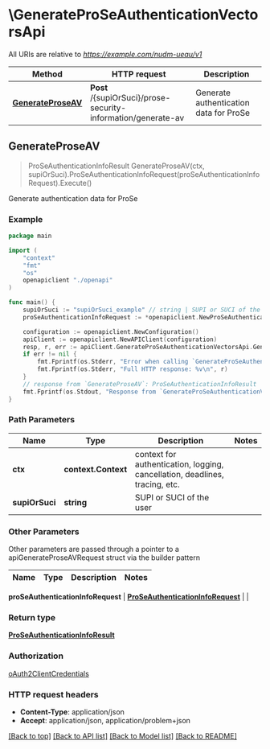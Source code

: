 # \GenerateProSeAuthenticationVectorsApi

All URIs are relative to *https://example.com/nudm-ueau/v1*

Method | HTTP request | Description
------------- | ------------- | -------------
[**GenerateProseAV**](GenerateProSeAuthenticationVectorsApi.md#GenerateProseAV) | **Post** /{supiOrSuci}/prose-security-information/generate-av | Generate authentication data for ProSe



## GenerateProseAV

> ProSeAuthenticationInfoResult GenerateProseAV(ctx, supiOrSuci).ProSeAuthenticationInfoRequest(proSeAuthenticationInfoRequest).Execute()

Generate authentication data for ProSe

### Example

```go
package main

import (
    "context"
    "fmt"
    "os"
    openapiclient "./openapi"
)

func main() {
    supiOrSuci := "supiOrSuci_example" // string | SUPI or SUCI of the user
    proSeAuthenticationInfoRequest := *openapiclient.NewProSeAuthenticationInfoRequest(int32(123)) // ProSeAuthenticationInfoRequest | 

    configuration := openapiclient.NewConfiguration()
    apiClient := openapiclient.NewAPIClient(configuration)
    resp, r, err := apiClient.GenerateProSeAuthenticationVectorsApi.GenerateProseAV(context.Background(), supiOrSuci).ProSeAuthenticationInfoRequest(proSeAuthenticationInfoRequest).Execute()
    if err != nil {
        fmt.Fprintf(os.Stderr, "Error when calling `GenerateProSeAuthenticationVectorsApi.GenerateProseAV``: %v\n", err)
        fmt.Fprintf(os.Stderr, "Full HTTP response: %v\n", r)
    }
    // response from `GenerateProseAV`: ProSeAuthenticationInfoResult
    fmt.Fprintf(os.Stdout, "Response from `GenerateProSeAuthenticationVectorsApi.GenerateProseAV`: %v\n", resp)
}
```

### Path Parameters


Name | Type | Description  | Notes
------------- | ------------- | ------------- | -------------
**ctx** | **context.Context** | context for authentication, logging, cancellation, deadlines, tracing, etc.
**supiOrSuci** | **string** | SUPI or SUCI of the user | 

### Other Parameters

Other parameters are passed through a pointer to a apiGenerateProseAVRequest struct via the builder pattern


Name | Type | Description  | Notes
------------- | ------------- | ------------- | -------------

 **proSeAuthenticationInfoRequest** | [**ProSeAuthenticationInfoRequest**](ProSeAuthenticationInfoRequest.md) |  | 

### Return type

[**ProSeAuthenticationInfoResult**](ProSeAuthenticationInfoResult.md)

### Authorization

[oAuth2ClientCredentials](../README.md#oAuth2ClientCredentials)

### HTTP request headers

- **Content-Type**: application/json
- **Accept**: application/json, application/problem+json

[[Back to top]](#) [[Back to API list]](../README.md#documentation-for-api-endpoints)
[[Back to Model list]](../README.md#documentation-for-models)
[[Back to README]](../README.md)


